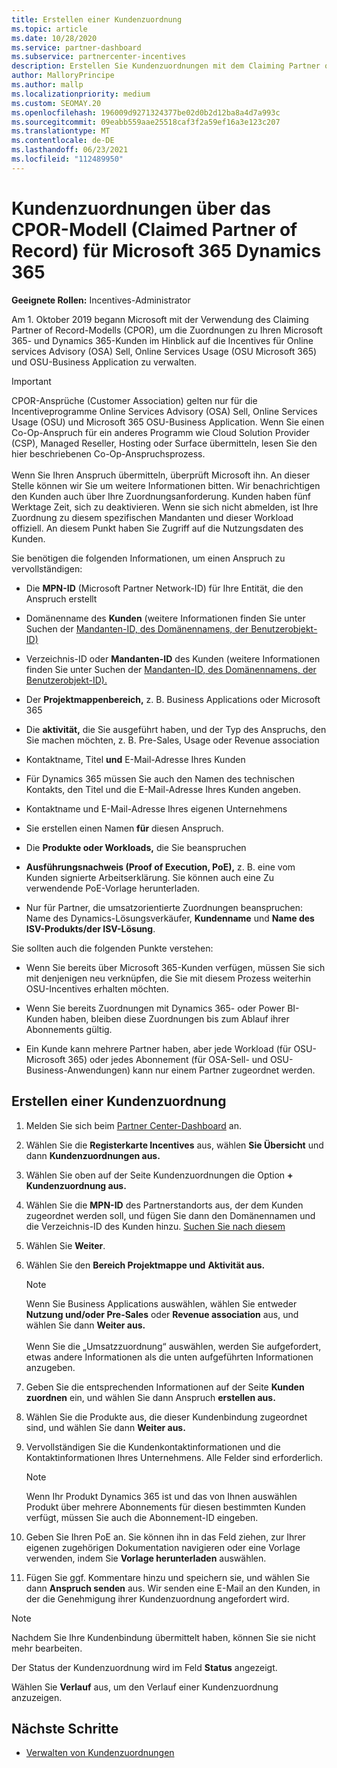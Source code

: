 ```yaml
---
title: Erstellen einer Kundenzuordnung
ms.topic: article
ms.date: 10/28/2020
ms.service: partner-dashboard
ms.subservice: partnercenter-incentives
description: Erstellen Sie Kundenzuordnungen mit dem Claiming Partner of Record -Modell (CPOR). Hilft bei der Verwaltung von Vertrieb, Nutzung und Incentives Microsoft 365 & Dynamics 365-Kunden.
author: MalloryPrincipe
ms.author: mallp
ms.localizationpriority: medium
ms.custom: SEOMAY.20
ms.openlocfilehash: 196009d9271324377be02d0b2d12ba8a4d7a993c
ms.sourcegitcommit: 09eabb559aae25518caf3f2a59ef16a3e123c207
ms.translationtype: MT
ms.contentlocale: de-DE
ms.lasthandoff: 06/23/2021
ms.locfileid: "112489950"
---
```

# <a name="customer-associations-via-the-claimed-partner-of-record-cpor-model-for-microsoft-365-and-dynamics-365"></a>Kundenzuordnungen über das CPOR-Modell (Claimed Partner of Record) für Microsoft 365 Dynamics 365


**Geeignete Rollen:** Incentives-Administrator

Am 1. Oktober 2019 begann Microsoft mit der Verwendung des Claiming Partner of Record-Modells (CPOR), um die Zuordnungen zu Ihren Microsoft 365- und Dynamics 365-Kunden im Hinblick auf die Incentives für Online services Advisory (OSA) Sell, Online Services Usage (OSU Microsoft 365) und OSU-Business Application zu verwalten.

>[!Important]
> CPOR-Ansprüche (Customer Association) gelten nur für die Incentiveprogramme Online Services Advisory (OSA) Sell, Online Services Usage (OSU) und Microsoft 365 OSU-Business Application. Wenn Sie einen Co-Op-Anspruch für ein anderes Programm wie Cloud Solution Provider (CSP), Managed Reseller, Hosting oder Surface übermitteln, lesen Sie den hier beschriebenen Co-Op-Anspruchsprozess. <br><br>Wenn Sie Ihren Anspruch übermitteln, überprüft Microsoft ihn. An dieser Stelle können wir Sie um weitere Informationen bitten. Wir benachrichtigen den Kunden auch über Ihre Zuordnungsanforderung. Kunden haben fünf Werktage Zeit, sich zu deaktivieren. Wenn sie sich nicht abmelden, ist Ihre Zuordnung zu diesem spezifischen Mandanten und dieser Workload offiziell. An diesem Punkt haben Sie Zugriff auf die Nutzungsdaten des Kunden. 

Sie benötigen die folgenden Informationen, um einen Anspruch zu vervollständigen:

- Die **MPN-ID** (Microsoft Partner Network-ID) für Ihre Entität, die den Anspruch erstellt

- Domänenname des **Kunden** (weitere Informationen finden Sie unter Suchen der [Mandanten-ID, des Domänennamens, der Benutzerobjekt-ID)](find-ids-and-domain-names.md)

- Verzeichnis-ID oder **Mandanten-ID** des Kunden (weitere Informationen finden Sie unter Suchen der  [Mandanten-ID, des Domänennamens, der Benutzerobjekt-ID).](find-ids-and-domain-names.md)

- Der **Projektmappenbereich,** z. B. Business Applications oder Microsoft 365

- Die **aktivität,** die Sie ausgeführt haben, und der Typ des Anspruchs, den Sie machen möchten, z. B. Pre-Sales, Usage oder Revenue association

- Kontaktname, Titel **und** E-Mail-Adresse Ihres Kunden

- Für Dynamics 365 müssen Sie auch den  Namen des technischen Kontakts, den Titel und die E-Mail-Adresse Ihres Kunden angeben.

- Kontaktname und  E-Mail-Adresse Ihres eigenen Unternehmens

- Sie erstellen einen Namen **für** diesen Anspruch.

- Die **Produkte oder Workloads,** die Sie beanspruchen

- **Ausführungsnachweis (Proof of Execution, PoE),** z. B. eine vom Kunden signierte Arbeitserklärung. Sie können auch eine Zu verwendende PoE-Vorlage herunterladen.

- Nur für Partner, die umsatzorientierte Zuordnungen beanspruchen: Name des Dynamics-Lösungsverkäufer, **Kundenname** und **Name des ISV-Produkts/der ISV-Lösung**.  

Sie sollten auch die folgenden Punkte verstehen:

- Wenn Sie bereits über Microsoft 365-Kunden verfügen, müssen Sie sich mit denjenigen neu verknüpfen, die Sie mit diesem Prozess weiterhin OSU-Incentives erhalten möchten.

- Wenn Sie bereits Zuordnungen mit Dynamics 365- oder Power BI-Kunden haben, bleiben diese Zuordnungen bis zum Ablauf ihrer Abonnements gültig.

- Ein Kunde kann mehrere Partner haben, aber jede Workload (für OSU-Microsoft 365) oder jedes Abonnement (für OSA-Sell- und OSU-Business-Anwendungen) kann nur einem Partner zugeordnet werden.

## <a name="create-a-customer-association"></a>Erstellen einer Kundenzuordnung

1. Melden Sie sich beim [Partner Center-Dashboard](https://partner.microsoft.com/dashboard/) an.

2. Wählen Sie die **Registerkarte Incentives** aus, wählen **Sie Übersicht** und dann **Kundenzuordnungen aus.**

3. Wählen Sie oben auf der Seite Kundenzuordnungen die Option **+ Kundenzuordnung aus.**

4. Wählen Sie die **MPN-ID** des Partnerstandorts aus, der dem Kunden zugeordnet werden soll, und fügen Sie dann den Domänennamen und die Verzeichnis-ID des Kunden hinzu. [Suchen Sie nach diesem](find-ids-and-domain-names.md)

5. Wählen Sie **Weiter**.

6. Wählen Sie den **Bereich Projektmappe und** **Aktivität aus.** 

   >[!Note]
   >
   >Wenn Sie Business Applications auswählen, wählen Sie entweder **Nutzung und/oder Pre-Sales** oder **Revenue association** aus, und wählen Sie dann **Weiter aus.** 
   <br><br>Wenn Sie die „Umsatzzuordnung“ auswählen, werden Sie aufgefordert, etwas andere Informationen als die unten aufgeführten Informationen anzugeben.

7. Geben Sie die entsprechenden Informationen auf der Seite **Kunden zuordnen** ein, und wählen Sie dann Anspruch **erstellen aus.**

8. Wählen Sie die Produkte aus, die dieser Kundenbindung zugeordnet sind, und wählen Sie dann **Weiter aus.**

9. Vervollständigen Sie die Kundenkontaktinformationen und die Kontaktinformationen Ihres Unternehmens. Alle Felder sind erforderlich. 

   >[!NOTE]
   >Wenn Ihr Produkt Dynamics 365 ist und das von Ihnen auswählen Produkt über mehrere Abonnements für diesen bestimmten Kunden verfügt, müssen Sie auch die Abonnement-ID eingeben.

10. Geben Sie Ihren PoE an. Sie können ihn in das Feld ziehen, zur Ihrer eigenen zugehörigen Dokumentation navigieren oder eine Vorlage verwenden, indem Sie **Vorlage herunterladen** auswählen. 

11. Fügen Sie ggf. Kommentare hinzu und speichern sie, und wählen Sie dann **Anspruch senden** aus. Wir senden eine E-Mail an den Kunden, in der die Genehmigung ihrer Kundenzuordnung angefordert wird.

   >[!NOTE]
   >Nachdem Sie Ihre Kundenbindung übermittelt haben, können Sie sie nicht mehr bearbeiten.

Der Status der Kundenzuordnung wird im Feld **Status** angezeigt.

Wählen Sie **Verlauf**  aus, um den Verlauf einer Kundenzuordnung anzuzeigen.

## <a name="next-steps"></a>Nächste Schritte

- [Verwalten von Kundenzuordnungen](incentives-manage-customer-associations.md)